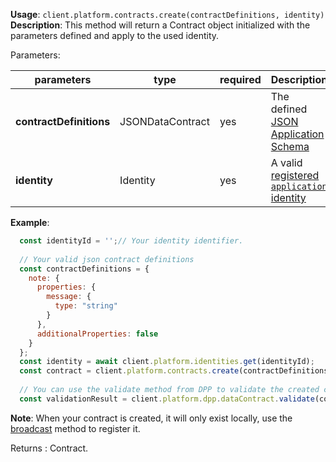 **Usage**: `client.platform.contracts.create(contractDefinitions, identity)`    
**Description**: This method will return a Contract object initialized with the parameters defined and apply to the used identity. 

Parameters: 

| parameters               | type              | required           | Description                                                       |  
|--------------------------|-------------------|------------------	| -----------------------------------------------------------------	|
| **contractDefinitions**  | JSONDataContract  | yes                | The defined [JSON Application Schema](https://xazabplatform.readme.io/docs/explanation-platform-protocol-data-contract) |
| **identity**             | Identity          | yes                | A valid [registered `application` identity](/platform/identities/register.md) |

**Example**:

```js
  const identityId = '';// Your identity identifier.
  
  // Your valid json contract definitions
  const contractDefinitions = {
    note: {
      properties: {
        message: {
          type: "string"
        }
      },
      additionalProperties: false
    }
  };
  const identity = await client.platform.identities.get(identityId);
  const contract = client.platform.contracts.create(contractDefinitions, identity);
  
  // You can use the validate method from DPP to validate the created contract
  const validationResult = client.platform.dpp.dataContract.validate(contract);
```

**Note**: When your contract is created, it will only exist locally, use the [broadcast](/platform/contracts/broadcast.md) method to register it.  

Returns : Contract.
